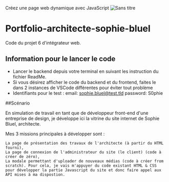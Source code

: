 Créez une page web dynamique avec JavaScript
![Sans titre](https://github.com/StellaMtc/Portfolio-architecte-Sophie-Bluel/assets/168430648/b2cc82e1-b67d-4792-a3ec-78bf71fc78bc)

# Portfolio-architecte-sophie-bluel

Code du projet 6 d'intégrateur web.

## Information pour le lancer le code

 - Lancer le backend depuis votre terminal en suivant les instruction du fichier ReadMe.
 - Si vous désirez afficher le code du backend et du frontend, faites le dans 2 instances de VSCode différentes pour éviter tout problème
 - Identifiants pour le test : email: sophie.bluel@test.tld password: S0phie

##Scénario

En simulation de travail en tant que de développeur front-end d'une entreprise de design, je développe ici la vitrine du site internet de Sophie Bluel, architecte.

Mes 3 missions principales à développer sont :

    La page de présentation des travaux de l'architecte (à partir du HTML fourni),
    La page de connexion de l'administrateur du site (le client) (code à créer de zéro),
    La modale permettant d'uploader de nouveaux médias (code à créer from scratch). Pour cela, je vais m'appuyer du code existant HTML & CSS pour développer la partie Javascript du site et donc faire appel aux API mises à ma dispostion.
